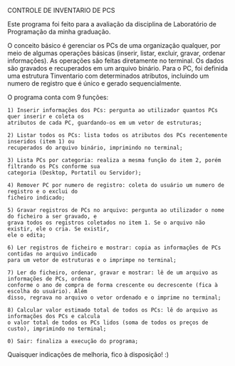 CONTROLE DE INVENTARIO DE PCS

Este programa foi feito para a avaliação da disciplina de Laboratório de Programação da minha graduação. 

O conceito básico é gerenciar os PCs de uma organização qualquer, por meio de algumas operações 
básicas (inserir, listar, excluir, gravar, ordenar informações). As operações são feitas diretamente no terminal. Os dados são gravados e recuperados em um arquivo binário. Para 
o PC, foi definida uma estrutura Tinventario com determinados atributos, incluindo um numero de 
registro que é único e gerado sequencialmente.

O programa conta com 9 funções:

    1) Inserir informações dos PCs: pergunta ao utilizador quantos PCs quer inserir e coleta os 
    atributos de cada PC, guardando-os em um vetor de estruturas;

    2) Listar todos os PCs: lista todos os atributos dos PCs recentemente inseridos (item 1) ou 
    recuperados do arquivo binário, imprimindo no terminal;

    3) Lista PCs por categoria: realiza a mesma função do item 2, porém filtrando os PCs conforme sua 
    categoria (Desktop, Portatil ou Servidor);

    4) Remover PC por numero de registro: coleta do usuário um numero de registro e o exclui do 
    ficheiro indicado;

    5) Gravar registros de PCs no arquivo: pergunta ao utilizador o nome do ficheiro a ser gravado, e 
    grava todos os registros coletados no item 1. Se o arquivo não existir, ele o cria. Se existir, 
    ele o edita;

    6) Ler registros de ficheiro e mostrar: copia as informações de PCs contidas no arquivo indicado 
    para um vetor de estruturas e o imprimpe no terminal;

    7) Ler do ficheiro, ordenar, gravar e mostrar: lê de um arquivo as informações de PCs, ordena 
    conforme o ano de compra de forma crescente ou decrescente (fica à escolha do usuário). Além 
    disso, regrava no arquivo o vetor ordenado e o imprime no terminal;

    8) Calcular valor estimado total de todos os PCs: lê do arquivo as informações dos PCs e calcula 
    o valor total de todos os PCs lidos (soma de todos os preços de custo), imprimindo no terminal;

    0) Sair: finaliza a execução do programa;

Quaisquer indicações de melhoria, fico à disposição! :)